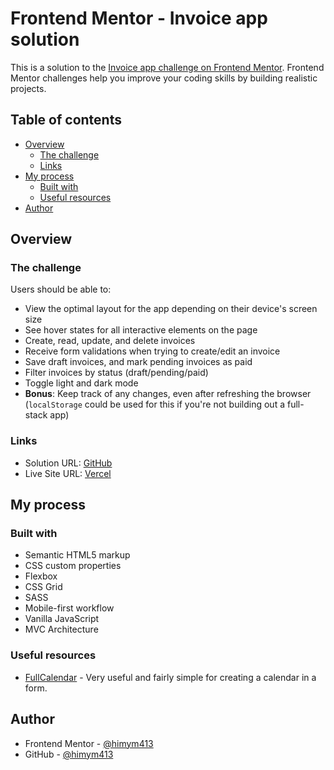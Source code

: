 # Frontend Mentor - Invoice app solution

This is a solution to the [Invoice app challenge on Frontend Mentor](https://www.frontendmentor.io/challenges/invoice-app-i7KaLTQjl). Frontend Mentor challenges help you improve your coding skills by building realistic projects.

## Table of contents

- [Overview](#overview)
  - [The challenge](#the-challenge)
  - [Links](#links)
- [My process](#my-process)
  - [Built with](#built-with)
  - [Useful resources](#useful-resources)
- [Author](#author)

## Overview

### The challenge

Users should be able to:

- View the optimal layout for the app depending on their device's screen size
- See hover states for all interactive elements on the page
- Create, read, update, and delete invoices
- Receive form validations when trying to create/edit an invoice
- Save draft invoices, and mark pending invoices as paid
- Filter invoices by status (draft/pending/paid)
- Toggle light and dark mode
- **Bonus**: Keep track of any changes, even after refreshing the browser (`localStorage` could be used for this if you're not building out a full-stack app)

### Links

- Solution URL: [GitHub](https://github.com/himym413/invoice-app)
- Live Site URL: [Vercel](https://himym413-invoice-app.vercel.app/)

## My process

### Built with

- Semantic HTML5 markup
- CSS custom properties
- Flexbox
- CSS Grid
- SASS
- Mobile-first workflow
- Vanilla JavaScript
- MVC Architecture

### Useful resources

- [FullCalendar](https://fullcalendar.io/) - Very useful and fairly simple for creating a calendar in a form.

## Author

- Frontend Mentor - [@himym413](https://www.frontendmentor.io/profile/himym413)
- GitHub - [@himym413](https://github.com/himym413)
